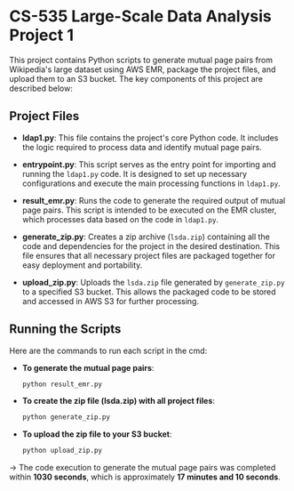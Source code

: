 # CS-535 Large-Scale Data Analysis Project 1

This project contains Python scripts to generate mutual page pairs from Wikipedia's large dataset using AWS EMR, package the project files, and upload them to an S3 bucket. The key components of this project are described below:

## Project Files

- **ldap1.py**: This file contains the project's core Python code. It includes the logic required to process data and identify mutual page pairs.

- **entrypoint.py**: This script serves as the entry point for importing and running the `ldap1.py` code. It is designed to set up necessary configurations and execute the main processing functions in `ldap1.py`.

- **result_emr.py**: Runs the code to generate the required output of mutual page pairs. This script is intended to be executed on the EMR cluster, which processes data based on the code in `ldap1.py`.

- **generate_zip.py**: Creates a zip archive (`lsda.zip`) containing all the code and dependencies for the project in the desired destination. This file ensures that all necessary project files are packaged together for easy deployment and portability.

- **upload_zip.py**: Uploads the `lsda.zip` file generated by `generate_zip.py` to a specified S3 bucket. This allows the packaged code to be stored and accessed in AWS S3 for further processing.

## Running the Scripts

Here are the commands to run each script in the cmd:

- **To generate the mutual page pairs**:
  ```bash
  python result_emr.py 
- **To create the zip file (lsda.zip) with all project files**:
  ```bash
  python generate_zip.py
- **To upload the zip file to your S3 bucket**:
  ```bash
  python upload_zip.py
  ```
-> The code execution to generate the mutual page pairs was completed within **1030 seconds**, which is approximately **17 minutes and 10 seconds**.
  

